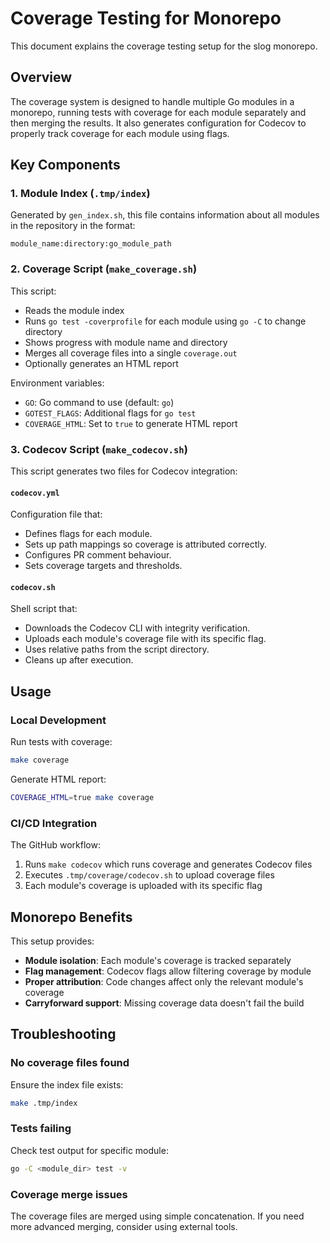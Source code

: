 # Coverage Testing for Monorepo

This document explains the coverage testing setup for the slog monorepo.

## Overview

The coverage system is designed to handle multiple Go modules in a monorepo,
running tests with coverage for each module separately and then merging the
results. It also generates configuration for Codecov to properly track coverage
for each module using flags.

## Key Components

### 1. Module Index (`.tmp/index`)

Generated by `gen_index.sh`, this file contains information about all modules
in the repository in the format:

```text
module_name:directory:go_module_path
```

### 2. Coverage Script (`make_coverage.sh`)

This script:

- Reads the module index
- Runs `go test -coverprofile` for each module using `go -C` to change directory
- Shows progress with module name and directory
- Merges all coverage files into a single `coverage.out`
- Optionally generates an HTML report

Environment variables:

- `GO`: Go command to use (default: `go`)
- `GOTEST_FLAGS`: Additional flags for `go test`
- `COVERAGE_HTML`: Set to `true` to generate HTML report

### 3. Codecov Script (`make_codecov.sh`)

This script generates two files for Codecov integration:

#### `codecov.yml`

Configuration file that:

- Defines flags for each module.
- Sets up path mappings so coverage is attributed correctly.
- Configures PR comment behaviour.
- Sets coverage targets and thresholds.

#### `codecov.sh`

Shell script that:

- Downloads the Codecov CLI with integrity verification.
- Uploads each module's coverage file with its specific flag.
- Uses relative paths from the script directory.
- Cleans up after execution.

## Usage

### Local Development

Run tests with coverage:

```bash
make coverage
```

Generate HTML report:

```bash
COVERAGE_HTML=true make coverage
```

### CI/CD Integration

The GitHub workflow:

1. Runs `make codecov` which runs coverage and generates Codecov files
2. Executes `.tmp/coverage/codecov.sh` to upload coverage files
3. Each module's coverage is uploaded with its specific flag

## Monorepo Benefits

This setup provides:

- **Module isolation**: Each module's coverage is tracked separately
- **Flag management**: Codecov flags allow filtering coverage by module
- **Proper attribution**: Code changes affect only the relevant module's
  coverage
- **Carryforward support**: Missing coverage data doesn't fail the build

## Troubleshooting

### No coverage files found

Ensure the index file exists:

```bash
make .tmp/index
```

### Tests failing

Check test output for specific module:

```bash
go -C <module_dir> test -v
```

### Coverage merge issues

The coverage files are merged using simple concatenation. If you need more
advanced merging, consider using external tools.
